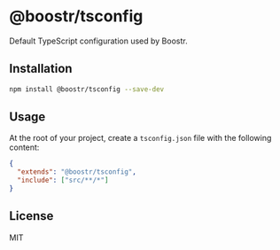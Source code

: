 # @boostr/tsconfig

Default TypeScript configuration used by Boostr.

## Installation

```bash
npm install @boostr/tsconfig --save-dev
```

## Usage

At the root of your project, create a `tsconfig.json` file with the following content:

```json
{
  "extends": "@boostr/tsconfig",
  "include": ["src/**/*"]
}
```

## License

MIT
